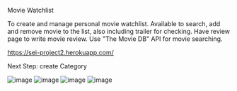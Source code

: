 Movie Watchlist

To create and manage personal movie watchlist. 
Available to search, add and remove movie to the list, also including trailer for checking.
Have review page to write movie review.
Use "The Movie DB" API for movie searching.

https://sei-project2.herokuapp.com/

Next Step: create Category

![image](https://user-images.githubusercontent.com/55903924/72963464-4153e180-3d6c-11ea-8d0b-b7d6ce2ee8dc.png)
![image](https://user-images.githubusercontent.com/55903924/72963544-78c28e00-3d6c-11ea-8bf4-df701c592874.png)
![image](https://user-images.githubusercontent.com/55903924/72963640-a9a2c300-3d6c-11ea-8955-74f6ce11d19b.png)
![image](https://user-images.githubusercontent.com/55903924/73087618-a4866680-3e87-11ea-9bf6-50365b22658e.png)

